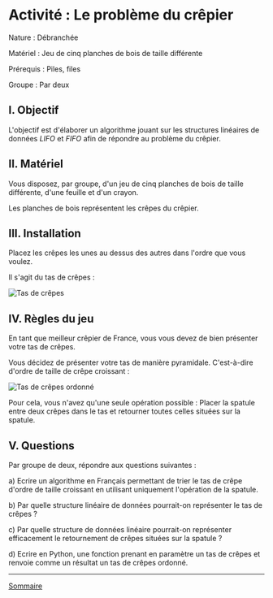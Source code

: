 # Activité : Le problème du crêpier

Nature : Débranchée

Matériel : Jeu de cinq planches de bois de taille différente

Prérequis : Piles, files

Groupe : Par deux

## I. Objectif

L'objectif est d'élaborer un algorithme jouant sur les structures linéaires de données *LIFO* et *FIFO* afin de répondre au problème du crêpier.

## II. Matériel

Vous disposez, par groupe, d'un jeu de cinq planches de bois de taille différente, d'une feuille et d'un crayon. 

Les planches de bois représentent les crêpes du crêpier.

## III. Installation

Placez les crêpes les unes au dessus des autres dans l'ordre que vous voulez.

Il s'agit du tas de crêpes :

![Tas de crêpes](./img/tas_de_crepes.png)

## IV. Règles du jeu

En tant que meilleur crêpier de France, vous vous devez de bien présenter votre tas de crêpes.

Vous décidez de présenter votre tas de manière pyramidale. C'est-à-dire d'ordre de taille de crêpe croissant :

![Tas de crêpes ordonné](./img/tas_de_crepes_ordonne.png)

Pour cela, vous n'avez qu'une seule opération possible : Placer la spatule entre deux crêpes dans le tas et retourner toutes celles situées sur la spatule.

## V. Questions

Par groupe de deux, répondre aux questions suivantes :

a) Ecrire un algorithme en Français permettant de trier le tas de crêpe d'ordre de taille croissant en utilisant uniquement l'opération de la spatule.

b) Par quelle structure linéaire de données pourrait-on représenter le tas de crêpes ?

c) Par quelle structure de données linéaire pourrait-on représenter efficacement le retournement de crêpes situées sur la spatule ?

d) Ecrire en Python, une fonction prenant en paramètre un tas de crêpes et renvoie comme un résultat un tas de crêpes ordonné.


_______________

[Sommaire](./../README.md)
